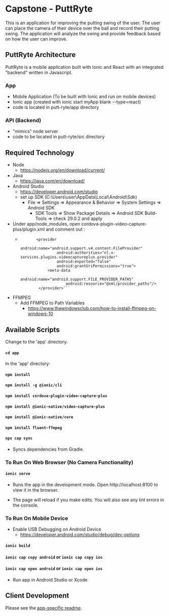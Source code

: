 # Capstone - PuttRyte

This is an application for improving the putting swing of the user.
The user can place the camera of their device over the ball and record their putting swing.
The application will analyze the swing and provide feedback based on how the user can improve.

## PuttRyte Architecture
PuttRyte is a mobile application built with Ionic and React with an integrated 
"backend" written in Javascript.

### App
- Mobile Application (To be built with Ionic and run on mobile devices)
- Ionic app (created with ionic start myApp blank --type=react)
- code is located in putt-ryte/app directory

### API (Backend)
- "mimics" node server
- code to be located in putt-ryte/src directory

## Required Technology
- Node
    - https://nodejs.org/en/download/current/
- Java
    - https://java.com/en/download/
- Android Studio
    - https://developer.android.com/studio
    - set up SDK (C:\Users\user\AppData\Local\Android\Sdk)
        - File => Settings => Appearance & Behavior => System Settings => Android SDK
            - SDK Tools => Show Package Details => Android SDK Build-Tools => check 29.0.2 and apply
- Under app/node_modules, open cordova-plugin-video-capture-plus/plugin.xml and comment out :
    -    ```       
                <provider
                         android:name="android.support.v4.content.FileProvider"
                         android:authorities="nl.x-services.plugins.videocaptureplus.provider"
                         android:exported="false"
                         android:grantUriPermissions="true">
                     <meta-data
                             android:name="android.support.FILE_PROVIDER_PATHS"
                             android:resource="@xml/provider_paths"/>
                 </provider>```
- FFMPEG
    - Add FFMPEG to Path Variables
        - https://www.thewindowsclub.com/how-to-install-ffmpeg-on-windows-10  
                               
                 
        

## Available Scripts
Change to the 'app' directory.

#### `cd app`
In the 'app' directory:

#### `npm install`
#### `npm install -g @ionic/cli`
#### `npm install cordova-plugin-video-capture-plus`
#### `npm install @ionic-native/video-capture-plus`
#### `npm install @ionic-native/core`
#### `npm install fluent-ffmpeg`  
#### `npx cap sync`
- Syncs dependencies from Gradle.

### To Run On Web Browser (No Camera Functionality)
#### `ionic serve`
- Runs the app in the development mode.
Open http://localhost:8100 to view it in the browser.

- The page will reload if you make edits.
You will also see any lint errors in the console.

### To Run On Mobile Device

- Enable USB Debugging on Android Device
    - https://developer.android.com/studio/debug/dev-options

#### `ionic build`
#### `ionic cap copy android` or `ionic cap copy ios`
#### `ionic cap open android` or `ionic cap open ios`

- Run app in Android Studio or Xcode

## Client Development
Please see the [app-specific readme](app/README.md).